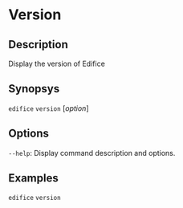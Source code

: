 # Version

## Description

Display the version of Edifice

## Synopsys

`edifice` `version` [*option*]

## Options

`--help`: Display command description and options.

## Examples

`edifice` `version`
